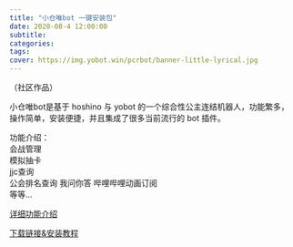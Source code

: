 ```yaml
---
title: "小仓唯bot 一键安装包"
date: 2020-08-4 12:00:00
subtitle:
categories:
tags:
cover: https://img.yobot.win/pcrbot/banner-little-lyrical.jpg
---
```


（社区作品）

小仓唯bot是基于 hoshino 与 yobot 的一个综合性公主连结机器人，功能繁多，操作简单，安装便捷，并且集成了很多当前流行的 bot 插件。

功能介绍：  
会战管理  
模拟抽卡  
jjc查询  
公会排名查询
我问你答
哔哩哔哩动画订阅  
等等...


[详细功能介绍](https://xcw.pcrbotlink.top/help.html)



[下载链接&安装教程](https://github.com/pcrbot/xcwbot-installer)
